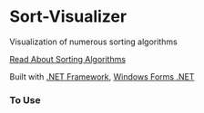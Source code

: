 # Sort-Visualizer
Visualization of numerous sorting algorithms

[Read About Sorting Algorithms](https://arcade.makecode.com/graphics-math/sorting-algorithms#:~:text=Arrays%20are%20often%20used%20to,things%20appear%20at%20the%20end.)

Built with [.NET Framework](https://dotnet.microsoft.com/en-us/download/dotnet-framework), [Windows Forms .NET](https://learn.microsoft.com/en-us/dotnet/desktop/winforms/overview/?view=netdesktop-8.0)

### To Use
